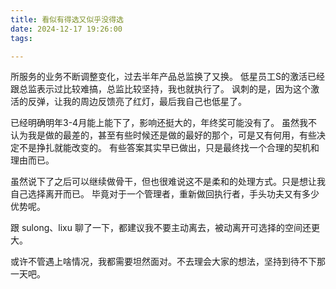 ```yaml
---
title: 看似有得选又似乎没得选
date: 2024-12-17 19:26:00
tags: 

---
```

所服务的业务不断调整变化，过去半年产品总监换了又换。
低星员工S的激活已经跟总监表示过比较难搞，总监比较坚持，我也就执行了。
讽刺的是，因为这个激活的反弹，让我的周边反馈亮了红灯，最后我自己也低星了。

已经明确明年3-4月能上能下了，影响还挺大的，年终奖可能没有了。
虽然我不认为我是做的最差的，甚至有些时候还是做的最好的那个，可是又有何用，有些决定不是挣扎就能改变的。
有些答案其实早已做出，只是最终找一个合理的契机和理由而已。

虽然说下了之后可以继续做骨干，但也很难说这不是柔和的处理方式。只是想让我自己选择离开而已。
毕竟对于一个管理者，重新做回执行者，手头功夫又有多少优势呢。

跟 sulong、lixu 聊了一下，都建议我不要主动离去，被动离开可选择的空间还更大。

或许不管遇上啥情况，我都需要坦然面对。不去理会大家的想法，坚持到待不下那一天吧。


